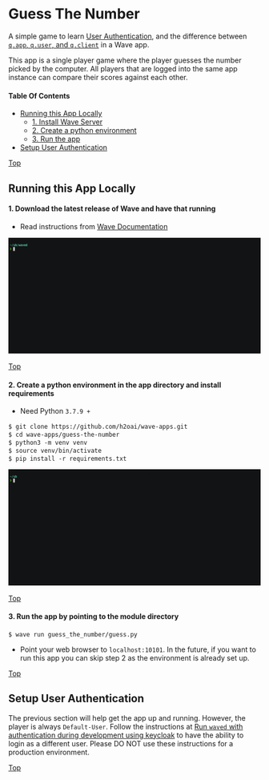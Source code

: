 # Guess The Number

A simple game to learn [User Authentication][wave-single-sign-on], and the difference between [`q.app`, `q.user`, and `q.client`][wave-app-state] in a Wave app.

This app is a single player game where the player guesses the number picked by the
computer. All players that are logged into the same app instance can compare their
scores against each other.

#### Table Of Contents

- [Running this App Locally](#running-this-app-locally)
    - [1. Install Wave Server](#1-download-the-latest-release-of-wave-and-have-that-running)
    - [2. Create a python environment](#2-create-a-python-environment-in-the-app-directory-and-install-requirements)
    - [3. Run the app](#3-run-the-app-by-pointing-to-the-module-directory)
- [Setup User Authentication](#setup-user-authentication)


[Top](#guess-the-number)

## Running this App Locally

#### 1. Download the latest release of Wave and have that running

- Read instructions from [Wave Documentation][wave-docs-installation]

![wave installation][wave-installation-term-gif]

[Top](#guess-the-number)

#### 2. Create a python environment in the app directory and install requirements

- Need Python `3.7.9 +`

```console
$ git clone https://github.com/h2oai/wave-apps.git
$ cd wave-apps/guess-the-number
$ python3 -m venv venv
$ source venv/bin/activate
$ pip install -r requirements.txt
```

![wave-app-env-setup-term-gif]

[Top](#guess-the-number)

#### 3. Run the app by pointing to the module directory

```console
$ wave run guess_the_number/guess.py
```

- Point your web browser to `localhost:10101`. In the future, if you want to run this app you can skip step 2 as the environment is already set up.

[Top](#guess-the-number)

## Setup User Authentication

The previous section will help get the app up and running. However, the player is always `Default-User`. Follow the instructions at [Run `waved` with authentication during development using keycloak][auth-dev-setup-keycloak] to have the ability to login as a different user. Please DO NOT use these instructions for a production environment.

[Top](#guess-the-number)


[wave-installation-term-gif]: ./static/install_wave_server_term.gif
[wave-app-env-setup-term-gif]: ./static/wave_app_env_setup_term.gif
[wave-docs-installation]: https://h2oai.github.io/wave/docs/installation
[wave-app-state]: https://h2oai.github.io/wave/docs/state
[wave-single-sign-on]: https://h2oai.github.io/wave/docs/security#single-sign-on
[auth-dev-setup-keycloak]: ./dev_authentication_setup.md
